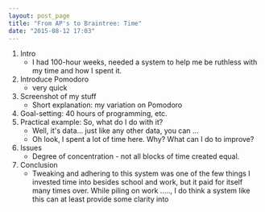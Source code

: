 ```yaml
---
layout: post_page
title: "From AP's to Braintree: Time"
date: "2015-08-12 17:03"
---
```



1. Intro
    * I had 100-hour weeks, needed a system to help me be ruthless with my time and how I spent it.
2. Introduce Pomodoro
    * very quick
3. Screenshot of my stuff
    * Short explanation: my variation on Pomodoro
4. Goal-setting: 40 hours of programming, etc. 
5. Practical example: So, what do I do with it?
    * Well, it's data... just like any other data, you can ...
    * Oh look, I spent a lot of time here. Why? What can I do to improve?
5. Issues
    * Degree of concentration - not all blocks of time created equal.
6. Conclusion
    * Tweaking and adhering to this system was one of the few things I invested time into besides school and work, but it paid for itself many times over. While piling on work ....., I do think a system like this can at least provide some clarity into 

